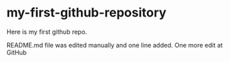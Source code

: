 # my-first-github-repository
Here is my first github repo.

README.md file was edited manually and one line added. One more edit at GitHub
